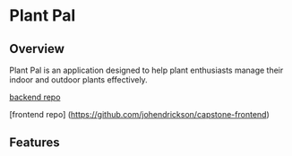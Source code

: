 # Plant Pal

## Overview
Plant Pal is an application designed to help plant enthusiasts manage their indoor and outdoor plants effectively.

[backend repo
](https://github.com/johendrickson/capstone-backend)

[frontend repo]
(https://github.com/johendrickson/capstone-frontend)

## Features

